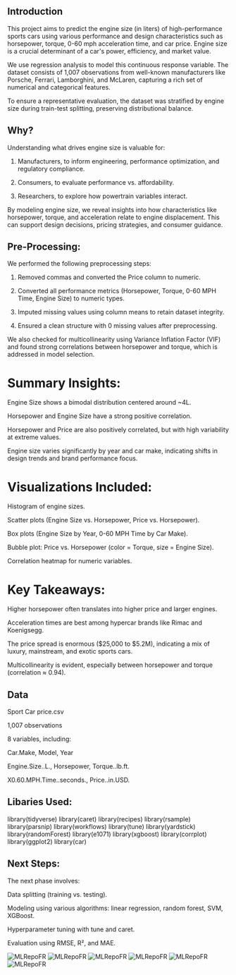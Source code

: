 
## Introduction

This project aims to predict the engine size (in liters) of high-performance sports cars using various performance and design characteristics such as horsepower, torque, 0-60 mph acceleration time, and car price. Engine size is a crucial determinant of a car's power, efficiency, and market value.

We use regression analysis to model this continuous response variable. The dataset consists of 1,007 observations from well-known manufacturers like Porsche, Ferrari, Lamborghini, and McLaren, capturing a rich set of numerical and categorical features.

To ensure a representative evaluation, the dataset was stratified by engine size during train-test splitting, preserving distributional balance.

## Why?

Understanding what drives engine size is valuable for:

1. Manufacturers, to inform engineering, performance optimization, and regulatory compliance.

2. Consumers, to evaluate performance vs. affordability.

3. Researchers, to explore how powertrain variables interact.

By modeling engine size, we reveal insights into how characteristics like horsepower, torque, and acceleration relate to engine displacement. This can support design decisions, pricing strategies, and consumer guidance.

## Pre-Processing:

We performed the following preprocessing steps:

1. Removed commas and converted the Price column to numeric.

2. Converted all performance metrics (Horsepower, Torque, 0-60 MPH Time, Engine Size) to numeric types.

3. Imputed missing values using column means to retain dataset integrity.

4. Ensured a clean structure with 0 missing values after preprocessing.

We also checked for multicollinearity using Variance Inflation Factor (VIF) and found strong correlations between horsepower and torque, which is addressed in model selection.

# Summary Insights:
Engine Size shows a bimodal distribution centered around ~4L.

Horsepower and Engine Size have a strong positive correlation.

Horsepower and Price are also positively correlated, but with high variability at extreme values.

Engine size varies significantly by year and car make, indicating shifts in design trends and brand performance focus.

# Visualizations Included:
Histogram of engine sizes. 

Scatter plots (Engine Size vs. Horsepower, Price vs. Horsepower). 

Box plots (Engine Size by Year, 0-60 MPH Time by Car Make). 

Bubble plot: Price vs. Horsepower (color = Torque, size = Engine Size). 

Correlation heatmap for numeric variables. 

# Key Takeaways:
Higher horsepower often translates into higher price and larger engines.

Acceleration times are best among hypercar brands like Rimac and Koenigsegg.

The price spread is enormous ($25,000 to $5.2M), indicating a mix of luxury, mainstream, and exotic sports cars.

Multicollinearity is evident, especially between horsepower and torque (correlation ≈ 0.94).

## Data
Sport Car price.csv

1,007 observations

8 variables, including:

Car.Make, Model, Year

Engine.Size..L., Horsepower, Torque..lb.ft.

X0.60.MPH.Time..seconds., Price..in.USD.

## Libaries Used:

library(tidyverse)
library(caret)
library(recipes)
library(rsample)
library(parsnip)
library(workflows)
library(tune)
library(yardstick)
library(randomForest)
library(e1071)
library(xgboost)
library(corrplot)
library(ggplot2)
library(car)

## Next Steps:

The next phase involves:

Data splitting (training vs. testing).

Modeling using various algorithms: linear regression, random forest, SVM, XGBoost.

Hyperparameter tuning with tune and caret.

Evaluation using RMSE, R², and MAE.

![MLRepoFR](/images/EngineSizeGraph.png)
![MLRepoFR](/images/EngineSizevs.Horsepower.png)
![MLRepoFR](/images/Horsepowervs.Price.png)
![MLRepoFR](/images/EngineSizeByYear.png)
![MLRepoFR](/images/CorrelationMatrix.png)
![MLRepoFR](/images/CarTypesAcceleration.png)